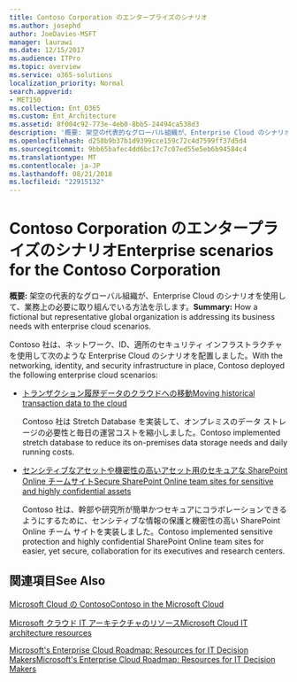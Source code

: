 ```yaml
---
title: Contoso Corporation のエンタープライズのシナリオ
ms.author: josephd
author: JoeDavies-MSFT
manager: laurawi
ms.date: 12/15/2017
ms.audience: ITPro
ms.topic: overview
ms.service: o365-solutions
localization_priority: Normal
search.appverid:
- MET150
ms.collection: Ent_O365
ms.custom: Ent_Architecture
ms.assetid: 8f004c92-773e-4eb0-8bb5-24494ca538d3
description: '概要: 架空の代表的なグローバル組織が、Enterprise Cloud のシナリオを使用して、業務上の必要に取り組んでいる方法を示します。'
ms.openlocfilehash: d258b9b37b1d9399cce159c72c4d7599ff37d5d4
ms.sourcegitcommit: 9bb65bafec4dd6bc17c7c07ed55e5eb6b94584c4
ms.translationtype: MT
ms.contentlocale: ja-JP
ms.lasthandoff: 08/21/2018
ms.locfileid: "22915132"
---
```

# <a name="enterprise-scenarios-for-the-contoso-corporation"></a><span data-ttu-id="0d6da-103">Contoso Corporation のエンタープライズのシナリオ</span><span class="sxs-lookup"><span data-stu-id="0d6da-103">Enterprise scenarios for the Contoso Corporation</span></span>

 <span data-ttu-id="0d6da-104">**概要:** 架空の代表的なグローバル組織が、Enterprise Cloud のシナリオを使用して、業務上の必要に取り組んでいる方法を示します。</span><span class="sxs-lookup"><span data-stu-id="0d6da-104">**Summary:** How a fictional but representative global organization is addressing its business needs with enterprise cloud scenarios.</span></span>
  
<span data-ttu-id="0d6da-105">Contoso 社は、ネットワーク、ID、適所のセキュリティ インフラストラクチャを使用して次のような Enterprise Cloud のシナリオを配置しました。</span><span class="sxs-lookup"><span data-stu-id="0d6da-105">With the networking, identity, and security infrastructure in place, Contoso deployed the following enterprise cloud scenarios:</span></span>
  
- [<span data-ttu-id="0d6da-106">トランザクション履歴データのクラウドへの移動</span><span class="sxs-lookup"><span data-stu-id="0d6da-106">Moving historical transaction data to the cloud</span></span>](moving-historical-transaction-data-to-the-cloud.md)
    
    <span data-ttu-id="0d6da-107">Contoso 社は Stretch Database を実装して、オンプレミスのデータ ストレージの必要性と毎日の運営コストを縮小しました。</span><span class="sxs-lookup"><span data-stu-id="0d6da-107">Contoso implemented stretch database to reduce its on-premises data storage needs and daily running costs.</span></span>
    
- [<span data-ttu-id="0d6da-108">センシティブなアセットや機密性の高いアセット用のセキュアな SharePoint Online チームサイト</span><span class="sxs-lookup"><span data-stu-id="0d6da-108">Secure SharePoint Online team sites for sensitive and highly confidential assets</span></span>](secure-sharepoint-online-team-sites-for-sensitive-and-highly-confidential-assets.md)
    
    <span data-ttu-id="0d6da-109">Contoso 社は、幹部や研究所が簡単かつセキュアにコラボレーションできるようにするために、センシティブな情報の保護と機密性の高い SharePoint Online チーム サイトを実装しました。</span><span class="sxs-lookup"><span data-stu-id="0d6da-109">Contoso implemented sensitive protection and highly confidential SharePoint Online team sites for easier, yet secure, collaboration for its executives and research centers.</span></span>
    
## <a name="see-also"></a><span data-ttu-id="0d6da-110">関連項目</span><span class="sxs-lookup"><span data-stu-id="0d6da-110">See Also</span></span>

[<span data-ttu-id="0d6da-111">Microsoft Cloud の Contoso</span><span class="sxs-lookup"><span data-stu-id="0d6da-111">Contoso in the Microsoft Cloud</span></span>](contoso-in-the-microsoft-cloud.md)
  
[<span data-ttu-id="0d6da-112">Microsoft クラウド IT アーキテクチャのリソース</span><span class="sxs-lookup"><span data-stu-id="0d6da-112">Microsoft Cloud IT architecture resources</span></span>](microsoft-cloud-it-architecture-resources.md)

[<span data-ttu-id="0d6da-113">Microsoft's Enterprise Cloud Roadmap: Resources for IT Decision Makers</span><span class="sxs-lookup"><span data-stu-id="0d6da-113">Microsoft's Enterprise Cloud Roadmap: Resources for IT Decision Makers</span></span>](https://sway.com/FJ2xsyWtkJc2taRD)



